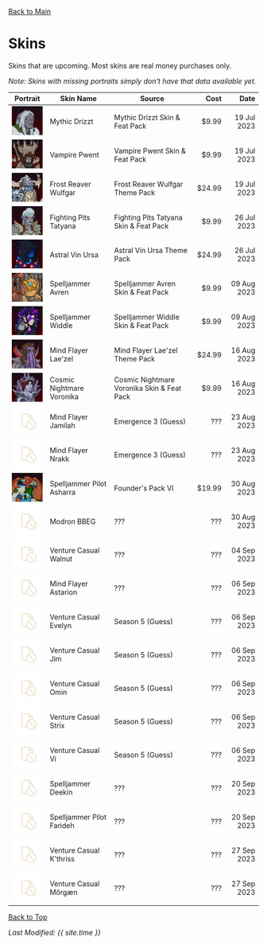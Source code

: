 [Back to Main](index.md)

# Skins

Skins that are upcoming. Most skins are real money purchases only.

*Note: Skins with missing portraits simply don't have that data available yet.*

| Portrait | Skin Name | Source | Cost | Date |
|---|---|---|--:|--:|
| ![Mythic Drizzt Portrait](images/skin_portraits/mythicdrizzt.png) | Mythic Drizzt | Mythic Drizzt Skin & Feat Pack | $9.99 | 19 Jul 2023 |
| ![Vampire Pwent Portrait](images/skin_portraits/vampirepwent.png) | Vampire Pwent | Vampire Pwent Skin & Feat Pack | $9.99 | 19 Jul 2023 |
| ![Frost Reaver Wulfgar Portrait](images/skin_portraits/frostreaverwulfgar.png) | Frost Reaver Wulfgar | Frost Reaver Wulfgar Theme Pack | $24.99 | 19 Jul 2023 |
| ![Fighting Pits Tatyana Portrait](images/skin_portraits/fightingpitstatyana.png) | Fighting Pits Tatyana | Fighting Pits Tatyana Skin & Feat Pack | $9.99 | 26 Jul 2023 |
| ![Astral Vin Ursa Portrait](images/skin_portraits/astralvinursa.png) | Astral Vin Ursa | Astral Vin Ursa Theme Pack | $24.99 | 26 Jul 2023 |
| ![Spelljammer Avren Portrait](images/skin_portraits/spelljammeravren.png) | Spelljammer Avren | Spelljammer Avren Skin & Feat Pack | $9.99 | 09 Aug 2023 |
| ![Spelljammer Widdle Portrait](images/skin_portraits/spelljammerwiddle.png) | Spelljammer Widdle | Spelljammer Widdle Skin & Feat Pack | $9.99 | 09 Aug 2023 |
| ![Mind Flayer Lae'zel Portrait](images/skin_portraits/mindflayerlaezel.png) | Mind Flayer Lae'zel | Mind Flayer Lae'zel Theme Pack | $24.99 | 16 Aug 2023 |
| ![Cosmic Nightmare Voronika Portrait](images/skin_portraits/cosmicnightmarevoronika.png) | Cosmic Nightmare Voronika | Cosmic Nightmare Voronika Skin & Feat Pack | $9.99 | 16 Aug 2023 |
| ![Empty Placeholder](images/skin_portraits/unknown.png) | Mind Flayer Jamilah | Emergence 3 (Guess) | ??? | 23 Aug 2023 |
| ![Empty Placeholder](images/skin_portraits/unknown.png) | Mind Flayer Nrakk | Emergence 3 (Guess) | ??? | 23 Aug 2023 |
| ![Spelljammer Pilot Asharra Portrait](images/skin_portraits/spelljammerpilotasharra.png) | Spelljammer Pilot Asharra | Founder's Pack VI | $19.99 | 30 Aug 2023 |
| ![Empty Placeholder](images/skin_portraits/unknown.png) | Modron BBEG | ??? | ??? | 30 Aug 2023 |
| ![Empty Placeholder](images/skin_portraits/unknown.png) | Venture Casual Walnut | ??? | ??? | 04 Sep 2023 |
| ![Empty Placeholder](images/skin_portraits/unknown.png) | Mind Flayer Astarion | ??? | ??? | 06 Sep 2023 |
| ![Empty Placeholder](images/skin_portraits/unknown.png) | Venture Casual Evelyn | Season 5 (Guess) | ??? | 06 Sep 2023 |
| ![Empty Placeholder](images/skin_portraits/unknown.png) | Venture Casual Jim | Season 5 (Guess) | ??? | 06 Sep 2023 |
| ![Empty Placeholder](images/skin_portraits/unknown.png) | Venture Casual Omin | Season 5 (Guess) | ??? | 06 Sep 2023 |
| ![Empty Placeholder](images/skin_portraits/unknown.png) | Venture Casual Strix | Season 5 (Guess) | ??? | 06 Sep 2023 |
| ![Empty Placeholder](images/skin_portraits/unknown.png) | Venture Casual Vi | Season 5 (Guess) | ??? | 06 Sep 2023 |
| ![Empty Placeholder](images/skin_portraits/unknown.png) | Spelljammer Deekin | ??? | ??? | 20 Sep 2023 |
| ![Empty Placeholder](images/skin_portraits/unknown.png) | Spelljammer Pilot Farideh | ??? | ??? | 20 Sep 2023 |
| ![Empty Placeholder](images/skin_portraits/unknown.png) | Venture Casual K'thriss | ??? | ??? | 27 Sep 2023 |
| ![Empty Placeholder](images/skin_portraits/unknown.png) | Venture Casual Môrgæn | ??? | ??? | 27 Sep 2023 |

[Back to Top](#top)

*Last Modified: {{ site.time }}*